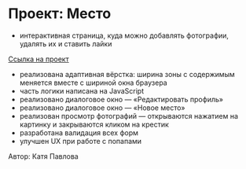# Проект: Место

- интерактивная страница, куда можно добавлять фотографии, удалять их и ставить лайки

[Ссылка на проект](https://katushapvlva.github.io/mesto/)

- реализована адаптивная вёрстка: ширина зоны с содержимым меняется вместе с шириной окна браузера
- часть логики написана на JavaScript
- реализовано диалоговое окно — «Редактировать профиль»
- реализовано диалоговое окно — «Новое место»
- реализован просмотр фотографий — открываются нажатием на картинку и закрываются кликом на крестик
- разработана валидация всех форм
- улучшен UX при работе с попапами

Автор: Катя Павлова